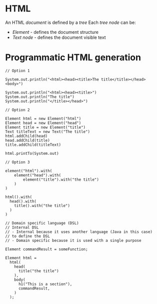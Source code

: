 # HTML

An HTML _document_ is defined by a _tree_
Each _tree node_ can be:
- _Element_ - defines the document structure
- _Text node_ - defines the document visible text

# Programmatic HTML generation

```
// Option 1

System.out.println("<html><head><title>The title</title></head><body>")

System.out.println("<html><head><title>")
System.out.println("The title")
System.out.println("</title></head>")

// Option 2

Element html = new Element("html")
Element head = new Element("head")
Element title = new Element("title")
Text titleText = new Text("The title")
html.addChild(head)
head.addChild(title)
title.addChild(titleText)

html.printTo(System.out)

// Option 3

element("html").with(
    element("head").with(
        element("title").with("the title")
    )
)

html().with(
  head().with(
    title().with("the title")
  )
)

// Domain specific language (DSL)
// Internal DSL
// - Internal because it uses another language (Java in this case)
// to define the DSL
// - Domain specific because it is used with a single purpose

Element commandResult = someFunction;

Element html = 
  html(
    head(
      title("the title")
    ),
    body(
      h1("This is a section"),
      commandResult,
    )
  );

```
